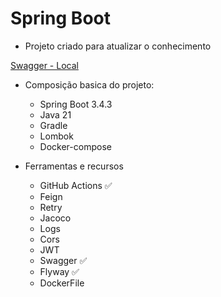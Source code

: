 # Spring Boot

- Projeto criado para atualizar o conhecimento

[Swagger - Local](http://localhost:8080/swagger-ui/index.html)

- Composição basica do projeto:
  - Spring Boot 3.4.3 
  - Java 21
  - Gradle
  - Lombok
  - Docker-compose


- Ferramentas e recursos
  - GitHub Actions ✅
  - Feign
  - Retry
  - Jacoco
  - Logs
  - Cors
  - JWT
  - Swagger ✅
  - Flyway ✅
  - DockerFile